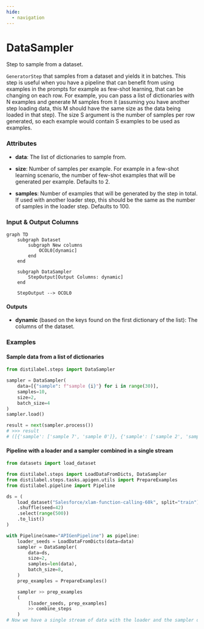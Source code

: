 ```yaml
---
hide:
  - navigation
---
```

# DataSampler

Step to sample from a dataset.



`GeneratorStep` that samples from a dataset and yields it in batches.
    This step is useful when you have a pipeline that can benefit from using examples
    in the prompts for example as few-shot learning, that can be changing on each row.
    For example, you can pass a list of dictionaries with N examples and generate M samples
    from it (assuming you have another step loading data, this M should have the same size
    as the data being loaded in that step). The size S argument is the number of samples per
    row generated, so each example would contain S examples to be used as examples.





### Attributes

- **data**: The list of dictionaries to sample from.

- **size**: Number of samples per example. For example in a few-shot learning scenario,  the number of few-shot examples that will be generated per example. Defaults to 2.

- **samples**: Number of examples that will be generated by the step in total.  If used with another loader step, this should be the same as the number  of samples in the loader step. Defaults to 100.





### Input & Output Columns

``` mermaid
graph TD
	subgraph Dataset
		subgraph New columns
			OCOL0[dynamic]
		end
	end

	subgraph DataSampler
		StepOutput[Output Columns: dynamic]
	end

	StepOutput --> OCOL0

```




#### Outputs


- **dynamic** (based on the keys found on the first dictionary of the list): The columns  of the dataset.





### Examples


#### Sample data from a list of dictionaries
```python
from distilabel.steps import DataSampler

sampler = DataSampler(
    data=[{"sample": f"sample {i}"} for i in range(30)],
    samples=10,
    size=2,
    batch_size=4
)
sampler.load()

result = next(sampler.process())
# >>> result
# ([{'sample': ['sample 7', 'sample 0']}, {'sample': ['sample 2', 'sample 21']}, {'sample': ['sample 17', 'sample 12']}, {'sample': ['sample 2', 'sample 14']}], False)
```

#### Pipeline with a loader and a sampler combined in a single stream
```python
from datasets import load_dataset

from distilabel.steps import LoadDataFromDicts, DataSampler
from distilabel.steps.tasks.apigen.utils import PrepareExamples
from distilabel.pipeline import Pipeline

ds = (
    load_dataset("Salesforce/xlam-function-calling-60k", split="train")
    .shuffle(seed=42)
    .select(range(500))
    .to_list()
)

with Pipeline(name="APIGenPipeline") as pipeline:
    loader_seeds = LoadDataFromDicts(data=data)
    sampler = DataSampler(
        data=ds,
        size=2,
        samples=len(data),
        batch_size=8,
    )
    prep_examples = PrepareExamples()

    sampler >> prep_examples
    (
        [loader_seeds, prep_examples]
        >> combine_steps
    )
# Now we have a single stream of data with the loader and the sampler data
```




